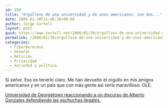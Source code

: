 ```yaml
---
id: 250
title: 'Orgulloso de una universidad y de unos americanos: con dos...'
date: 2006-01-30T21:46:20+00:00
author: Jorge Cortell
layout: post
guid: https://www.cortell.net/2006/01/30/orgulloso-de-una-universidad-y-de-unos-americanos-con-dos/
permalink: /2006/01/30/orgulloso-de-una-universidad-y-de-unos-americanos-con-dos/
categories:
  - CiberDerechos
  - General
  - Noticias
  - Privacidad
  - Sociedad y polí­tica
---
```

Sí­ señor. Eso es tenerlo claro. Me han devuelto el orgullo en mis amigos americanos y en un paí­s que con más gente así­ serí­a maravilloso. OLE.
  
[Universidad de Georgetown reaccionando a un discurso de Alberto Gonzales defendiendo las eschuchas ilegales.](https://insomnia.livejournal.com/652389.html)